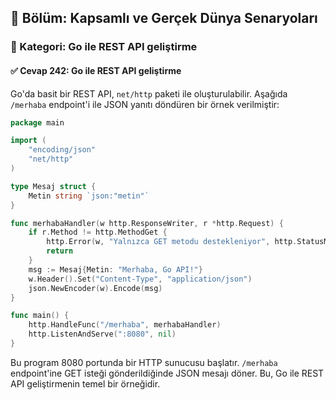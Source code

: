 ## 📘 Bölüm: Kapsamlı ve Gerçek Dünya Senaryoları  
### 🔹 Kategori: Go ile REST API geliştirme  
#### ✅ Cevap 242: Go ile REST API geliştirme

Go'da basit bir REST API, `net/http` paketi ile oluşturulabilir. Aşağıda `/merhaba` endpoint'i ile JSON yanıtı döndüren bir örnek verilmiştir:

```go
package main

import (
    "encoding/json"
    "net/http"
)

type Mesaj struct {
    Metin string `json:"metin"`
}

func merhabaHandler(w http.ResponseWriter, r *http.Request) {
    if r.Method != http.MethodGet {
        http.Error(w, "Yalnızca GET metodu destekleniyor", http.StatusMethodNotAllowed)
        return
    }
    msg := Mesaj{Metin: "Merhaba, Go API!"}
    w.Header().Set("Content-Type", "application/json")
    json.NewEncoder(w).Encode(msg)
}

func main() {
    http.HandleFunc("/merhaba", merhabaHandler)
    http.ListenAndServe(":8080", nil)
}
```

Bu program 8080 portunda bir HTTP sunucusu başlatır. `/merhaba` endpoint'ine GET isteği gönderildiğinde JSON mesajı döner. Bu, Go ile REST API geliştirmenin temel bir örneğidir.
